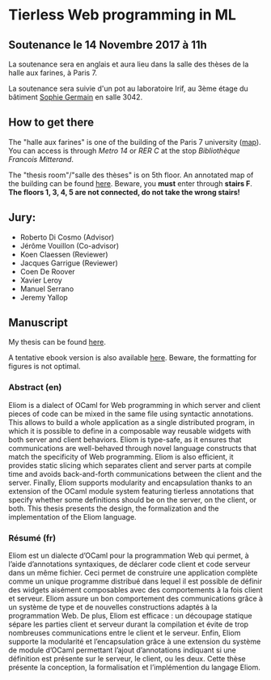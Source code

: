 # Tierless Web programming in ML

## Soutenance le 14 Novembre 2017 à 11h

La soutenance sera en anglais et aura lieu dans la salle des thèses de la halle aux farines, à Paris 7.

La soutenance sera suivie d'un pot au laboratoire Irif, au 3ème étage du bâtiment
[Sophie Germain](https://www.openstreetmap.org/way/286296494) en salle 3042.

## How to get there

The "halle aux farines" is one of the building of the Paris 7 university
([map](https://www.openstreetmap.org/way/62378611)).
You can access is through *Metro 14* or *RER C* at the stop *Bibliothèque Francois Mitterand*.

The "thesis room"/"salle des thèses" is on 5th floor.
An annotated map of the building can be found [here](img/farines.png).
Beware, you **must** enter through **stairs F**.
**The floors 1, 3, 4, 5 are not connected, do not take the wrong stairs!**



## Jury:

- Roberto Di Cosmo (Advisor)
- Jérôme Vouillon (Co-advisor)
- Koen Claessen (Reviewer)
- Jacques Garrigue (Reviewer)
- Coen De Roover
- Xavier Leroy
- Manuel Serrano
- Jeremy Yallop

## Manuscript

My thesis can be found [here][thesis]. 

A tentative ebook version is also available [here][ebookthesis]. Beware, the formatting for figures is not
optimal.

### Abstract (en)

Eliom is a dialect of OCaml for Web programming in which server and client
pieces of code can be mixed in the same file using syntactic annotations. This allows to
build a whole application as a single distributed program, in which it is possible to define
in a composable way reusable widgets with both server and client behaviors.
Eliom is type-safe, as it ensures that communications are well-behaved through novel
language constructs that match the specificity of Web programming. Eliom is also
efficient, it provides static slicing which separates client and server parts at compile time
and avoids back-and-forth communications between the client and the server. Finally,
Eliom supports modularity and encapsulation thanks to an extension of the OCaml
module system featuring tierless annotations that specify whether some definitions should
be on the server, on the client, or both.
This thesis presents the design, the formalization and the implementation of the Eliom
language.

### Résumé (fr)

Eliom est un dialecte d’OCaml pour la programmation Web qui permet, à
l’aide d’annotations syntaxiques, de déclarer code client et code serveur dans un même
fichier. Ceci permet de construire une application complète comme un unique programme
distribué dans lequel il est possible de définir des widgets aisément composables avec des
comportements à la fois client et serveur.
Eliom assure un bon comportement des communications grâce à un système de type et
de nouvelles constructions adaptés à la programmation Web. De plus, Eliom est efficace :
un découpage statique sépare les parties client et serveur durant la compilation et évite
de trop nombreuses communications entre le client et le serveur. Enfin, Eliom supporte
la modularité et l’encapsulation grâce à une extension du système de module d’OCaml
permettant l’ajout d’annotations indiquant si une définition est présente sur le serveur,
le client, ou les deux.
Cette thèse présente la conception, la formalisation et l’implémention du langage
Eliom.

[Jérôme Vouillon]: https://www.irif.fr/~vouillon/
[Roberto Di Cosmo]: http://dicosmo.org/
[thesis]: papers/phdthesis.pdf
[ebookthesis]: papers/phdebook.pdf
